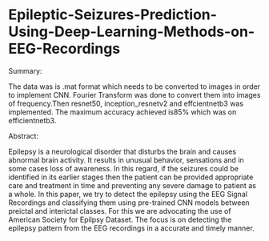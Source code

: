 # Epileptic-Seizures-Prediction-Using-Deep-Learning-Methods-on-EEG-Recordings

Summary:

The data was is .mat format which needs to be converted to images in order to implement CNN. Fourier Transform was done to convert them into images of frequency.Then resnet50, inception_resnetv2 and effcientnetb3 was implemented. The maximum accuracy achieved is85% which was on efficientnetb3.


Abstract:
 
Epilepsy is a neurological disorder that disturbs the brain and causes abnormal brain activity. It results in unusual behavior, sensations and in some cases loss of awareness. In this regard, if the seizures could be identified in its earlier stages then the patient can be provided appropriate care and treatment in time and preventing any severe damage to patient as a whole. In this paper, we try to detect the epilepsy using the EEG Signal Recordings and classifying them using pre-trained CNN models between preictal and interictal classes. For this we are advocating the use of American Society for Epilpsy Dataset. The focus is on detecting the epilepsy pattern from the EEG recordings in a accurate and timely manner. 
